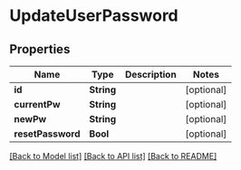# UpdateUserPassword

## Properties
Name | Type | Description | Notes
------------ | ------------- | ------------- | -------------
**id** | **String** |  | [optional] 
**currentPw** | **String** |  | [optional] 
**newPw** | **String** |  | [optional] 
**resetPassword** | **Bool** |  | [optional] 

[[Back to Model list]](../README.md#documentation-for-models) [[Back to API list]](../README.md#documentation-for-api-endpoints) [[Back to README]](../README.md)


